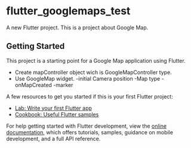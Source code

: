# flutter_googlemaps_test

A new Flutter project. This is a project about Google Map.

## Getting Started

This project is a starting point for a Google Map application using Flutter. 
- Create mapController object wich is GoogleMapController type.
- Use GoogleMap widget.
     -initial Camera position
     -Map type
     -onMapCreated
     -marker

A few resources to get you started if this is your first Flutter project:

- [Lab: Write your first Flutter app](https://docs.flutter.dev/get-started/codelab)
- [Cookbook: Useful Flutter samples](https://docs.flutter.dev/cookbook)

For help getting started with Flutter development, view the
[online documentation](https://docs.flutter.dev/), which offers tutorials,
samples, guidance on mobile development, and a full API reference.
